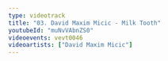 ```yaml
---
type: videotrack
title: "03. David Maxim Micic - Milk Tooth"
youtubeId: "muNvVAbnZS0"
videoevents: vevt0046
videoartists: ["David Maxim Micic"]
---
```

